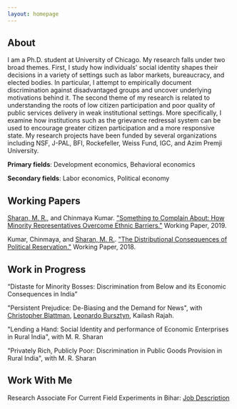 ```yaml
---
layout: homepage
---
```


## About

I am a Ph.D. student at University of Chicago. My research falls under two broad themes. First, I study how individuals' social identity shapes their decisions in a variety of settings such as labor markets, bureaucracy, and elected bodies. In particular, I attempt to empirically document discrimination against disadvantaged groups and uncover underlying motivations behind it. The second theme of my research is related to understanding the roots of low citizen participation and poor quality of public services delivery in weak institutional settings. More specifically, I examine how institutions such as the grievance redressal system can be used to encourage greater citizen participation and a more responsive state. My research projects have been funded by several organizations including NSF, J-PAL, BFI, Rockefeller, Weiss Fund, IGC, and Azim Premji University. 

**Primary fields**: Development economics, Behavioral economics

**Secondary fields**: Labor economics, Political economy

## Working Papers

[Sharan, M. R.](https://www.mrsharan.com/), and Chinmaya Kumar. ["Something to Complain About: How Minority Representatives Overcome Ethnic Barriers."](/research/complain.pdf) Working Paper, 2019.

Kumar, Chinmaya, and [Sharan, M. R.](https://www.mrsharan.com/). ["The Distributional Consequences of Political Reservation."](/research/reservation.pdf) Working Paper, 2018.

## Work in Progress

“Distaste for Minority Bosses: Discrimination from Below and its Economic Consequences in India” 

"Persistent Prejudice: De-Biasing and the Demand for News", with [Christopher Blattman](https://chrisblattman.com/), [Leonardo Bursztyn](https://home.uchicago.edu/bursztyn/index.html), Kailash Rajah. 

"Lending a Hand: Social Identity and performance of Economic Enterprises in Rural India", with M. R. Sharan

"Privately Rich, Publicly Poor: Discrimination in Public Goods Provision in Rural India", with M. R. Sharan

## Work With Me

Research Associate For Current Field Experiments in Bihar: [Job Description](/research/Job_ad_BFE2021.pdf)

